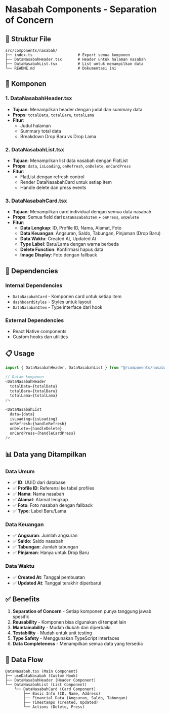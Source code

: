 # Nasabah Components - Separation of Concern

## 📁 **Struktur File**

```
src/components/nasabah/
├── index.ts                    # Export semua komponen
├── DataNasabahHeader.tsx       # Header untuk halaman nasabah
├── DataNasabahList.tsx         # List untuk menampilkan data
└── README.md                   # Dokumentasi ini
```

## 🎯 **Komponen**

### **1. DataNasabahHeader.tsx**

- **Tujuan**: Menampilkan header dengan judul dan summary data
- **Props**: `totalData`, `totalBaru`, `totalLama`
- **Fitur**:
  - Judul halaman
  - Summary total data
  - Breakdown Drop Baru vs Drop Lama

### **2. DataNasabahList.tsx**

- **Tujuan**: Menampilkan list data nasabah dengan FlatList
- **Props**: `data`, `isLoading`, `onRefresh`, `onDelete`, `onCardPress`
- **Fitur**:
  - FlatList dengan refresh control
  - Render DataNasabahCard untuk setiap item
  - Handle delete dan press events

### **3. DataNasabahCard.tsx**

- **Tujuan**: Menampilkan card individual dengan semua data nasabah
- **Props**: Semua field dari `DataNasabahItem` + `onPress`, `onDelete`
- **Fitur**:
  - **Data Lengkap**: ID, Profile ID, Nama, Alamat, Foto
  - **Data Keuangan**: Angsuran, Saldo, Tabungan, Pinjaman (Drop Baru)
  - **Data Waktu**: Created At, Updated At
  - **Type Label**: Baru/Lama dengan warna berbeda
  - **Delete Function**: Konfirmasi hapus data
  - **Image Display**: Foto dengan fallback

## 🔗 **Dependencies**

### **Internal Dependencies**

- `DataNasabahCard` - Komponen card untuk setiap item
- `dashboardStyles` - Styles untuk layout
- `DataNasabahItem` - Type interface dari hook

### **External Dependencies**

- React Native components
- Custom hooks dan utilities

## 📋 **Usage**

```typescript
import { DataNasabahHeader, DataNasabahList } from "@/components/nasabah";

// Dalam komponen
<DataNasabahHeader
  totalData={totalData}
  totalBaru={totalBaru}
  totalLama={totalLama}
/>

<DataNasabahList
  data={data}
  isLoading={isLoading}
  onRefresh={handleRefresh}
  onDelete={handleDelete}
  onCardPress={handleCardPress}
/>
```

## 📊 **Data yang Ditampilkan**

### **Data Umum**

- ✅ **ID**: UUID dari database
- ✅ **Profile ID**: Referensi ke tabel profiles
- ✅ **Nama**: Nama nasabah
- ✅ **Alamat**: Alamat lengkap
- ✅ **Foto**: Foto nasabah dengan fallback
- ✅ **Type**: Label Baru/Lama

### **Data Keuangan**

- ✅ **Angsuran**: Jumlah angsuran
- ✅ **Saldo**: Saldo nasabah
- ✅ **Tabungan**: Jumlah tabungan
- ✅ **Pinjaman**: Hanya untuk Drop Baru

### **Data Waktu**

- ✅ **Created At**: Tanggal pembuatan
- ✅ **Updated At**: Tanggal terakhir diperbarui

## ✅ **Benefits**

1. **Separation of Concern** - Setiap komponen punya tanggung jawab spesifik
2. **Reusability** - Komponen bisa digunakan di tempat lain
3. **Maintainability** - Mudah diubah dan diperbaiki
4. **Testability** - Mudah untuk unit testing
5. **Type Safety** - Menggunakan TypeScript interfaces
6. **Data Completeness** - Menampilkan semua data yang tersedia

## 🔄 **Data Flow**

```
DataNasabah.tsx (Main Component)
├── useDataNasabah (Custom Hook)
├── DataNasabahHeader (Header Component)
└── DataNasabahList (List Component)
    └── DataNasabahCard (Card Component)
        ├── Basic Info (ID, Name, Address)
        ├── Financial Data (Angsuran, Saldo, Tabungan)
        ├── Timestamps (Created, Updated)
        └── Actions (Delete, Press)
```

